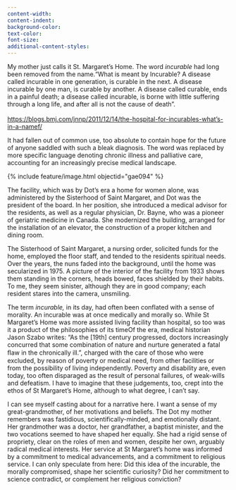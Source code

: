 ```yaml
---
content-width:
content-indent:
background-color:
text-color:
font-size:
additional-content-styles:
---
```


My mother just calls it St. Margaret’s Home. The word *incurable* had long been removed from the name.<span class="aside">“What is meant by Incurable? A disease called incurable in one generation, is curable in the next. A disease incurable by one man, is curable by another. A disease called curable, ends in a painful death; a disease called incurable, is borne with little suffering through a long life, and after all is not the cause of death”.<br><br>
<https://blogs.bmj.com/jnnp/2011/12/14/the-hospital-for-incurables-what’s-in-a-namef/></span> 

It had fallen out of common use, too absolute to contain hope for the future of anyone saddled with such a bleak diagnosis. The word was replaced by more specific language denoting chronic illness and palliative care, accounting for an increasingly precise medical landscape.  

{% include feature/image.html objectid="gae094" %}

The facility, which was by Dot’s era a home for women alone, was administered by the Sisterhood of Saint Margaret, and Dot was the president of the board.  In her position, she introduced a medical advisor for the residents, as well as a regular physician, Dr. Bayne, who was a pioneer of geriatric medicine in Canada.  She modernized the building, arranged for the installation of an elevator, the construction of a proper kitchen and dining room.   

The Sisterhood of Saint Margaret, a nursing order, solicited funds for the home, employed the floor staff, and tended to the residents spiritual needs. Over the years, the nuns faded into the background, until the home was secularized in 1975\.  A picture of the interior of the facility from 1933 shows them standing in the corners, heads bowed, faces shielded by their habits.  To me, they seem sinister, although they are in good company; each resident stares into the camera, unsmiling.  

The term *incurable,* in its day, had often been conflated with a sense of morality. An incurable was at once medically and morally so. While St Margaret’s Home was more assisted living facility than hospital, so too was it a product of the philosophies of its time<span class="aside">Of the era, medical historian Jason Szabo writes: “As the [19th] century progressed, doctors increasingly concurred that some combination of nature and nurture generated a fatal ﬂaw in the chronically ill.”</span>, charged with the care of those who were excluded, by reason of poverty or medical need, from other facilities or from the possibility of living independently.  Poverty and disability are, even today, too often disparaged as the result of personal failures, of weak-wills and defeatism. I have to imagine that these judgements, too, crept into the ethos of St Margaret’s Home, although to what degree, I can’t say.  

I can see myself casting about for a narrative here.  I want a sense of my great-grandmother, of her motivations and beliefs.  The Dot my mother remembers was fastidious, scientifically-minded, and emotionally distant. Her grandmother was a doctor, her grandfather, a baptist minister, and the two vocations seemed to have shaped her equally. She had a rigid sense of propriety, clear on the roles of men and women, despite her own, arguably radical medical interests. Her service at St Margaret’s home was informed by a commitment to medical advancements, and a commitment to religious service.  I can only speculate from here: Did this idea of the incurable, the morally compromised, shape her scientific curiosity? Did her commitment to science contradict, or complement her religious conviction?  
 